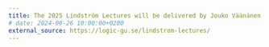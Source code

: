 ```yaml
---
title: The 2025 Lindström Lectures will be delivered by Jouko Väänänen
# date: 2024-06-26 10:00:00+0200
external_source: https://logic-gu.se/lindstrom-lectures/
---
```



